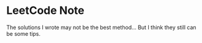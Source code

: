 # LeetCode Note
The solutions I wrote may not be the best method...
But I think they still can be some tips.
